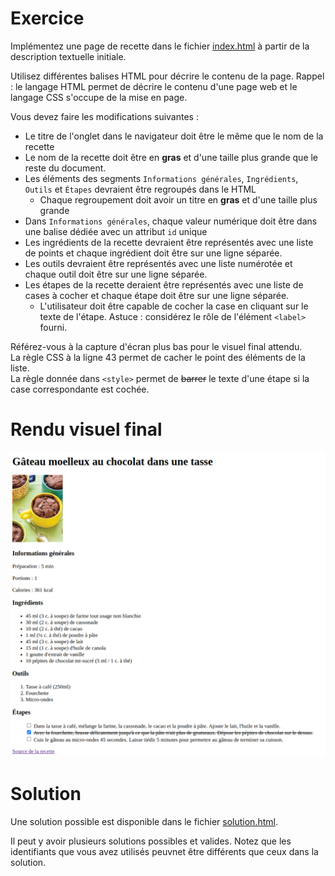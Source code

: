 # Exercice

Implémentez une page de recette dans le fichier [index.html](./index.html) à partir de la description textuelle initiale.

Utilisez différentes balises HTML pour décrire le contenu de la page. Rappel : le langage HTML permet de décrire le contenu d'une page web et le langage CSS s'occupe de la mise en page.

Vous devez faire les modifications suivantes :
- Le titre de l'onglet dans le navigateur doit être le même que le nom de la recette
- Le nom de la recette doit être en **gras** et d'une taille plus grande que le reste du document.
- Les éléments des segments `Informations générales`, `Ingrédients`, `Outils` et `Étapes` devraient être regroupés dans le HTML
    - Chaque regroupement doit avoir un titre en **gras** et d'une taille plus grande
- Dans `Informations générales`, chaque valeur numérique doit être dans une balise dédiée avec un attribut `id` unique
- Les ingrédients de la recette devraient être représentés avec une liste de points et chaque ingrédient doit être sur une ligne séparée.
- Les outils devraient être représentés avec une liste numérotée et chaque outil doit être sur une ligne séparée. 
- Les étapes de la recette deraient être représentés avec une liste de cases à cocher et chaque étape doit être sur une ligne séparée.
    - L'utilisateur doit être capable de cocher la case en cliquant sur le texte de l'étape. Astuce : considérez le rôle de l'élément `<label>` fourni.


Référez-vous à la capture d'écran plus bas pour le visuel final attendu.\
La règle CSS à la ligne 43 permet de cacher le point des éléments de la liste.\
La règle donnée dans `<style>` permet de ~~barrer~~ le texte d'une étape si la case correspondante est cochée.

# Rendu visuel final

![](./exercice_rendu_final.png)

# Solution

Une solution possible est disponible dans le fichier [solution.html](./solution.html).

Il peut y avoir plusieurs solutions possibles et valides. Notez que les identifiants que vous avez utilisés peuvnet être différents que ceux dans la solution.